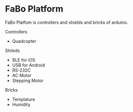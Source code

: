 # FaBo Platform

FaBo Platfom is controllers and shields and bricks of arduino.

Controllers
- Quadcopter

Shileds
- BLE for iOS
- USB for Android
- RS-232C
- AC Motor
- Stepping Motor
 
Bricks
- Templature
- Humidity
